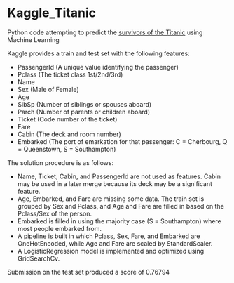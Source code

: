 # Kaggle_Titanic
Python code attempting to predict the <a href="https://www.kaggle.com/c/titanic/overview">survivors of the Titanic</a> using Machine Learning

Kaggle provides a train and test set with the following features:
<ul>
  <li>PassengerId (A unique value identifying the passenger)</li>
  <li>Pclass (The ticket class 1st/2nd/3rd)</li>
  <li>Name</li>
  <li>Sex (Male of Female)</li>
  <li>Age</li>
  <li>SibSp (Number of siblings or spouses aboard)</li>
  <li>Parch (Number of parents or children aboard)</li>
  <li>Ticket (Code number of the ticket)</li>
  <li>Fare</li>
  <li>Cabin (The deck and room number)</li>
  <li>Embarked (The port of emarkation for that passenger: C = Cherbourg, Q = Queenstown, S = Southampton)</li>
</ul>

The solution procedure is as follows:
<ul>
  <li>Name, Ticket, Cabin, and PassengerId are not used as features. Cabin may be used in a later merge because its deck may be a significant feature.</li>
  <li>Age, Embarked, and Fare are missing some data. The train set is grouped by Sex and Pclass, and Age and Fare are filled in based on the Pclass/Sex of the person.</li>
  <li>Embarked is filled in using the majority case (S = Southampton) where most people embarked from.</li>
  <li>A pipeline is built in which Pclass, Sex, Fare, and Embarked are OneHotEncoded, while Age and Fare are scaled by StandardScaler.</li>
  <li>A LogisticRegression model is implemented and optimized using GridSearchCv.</li>
 </ul>
 
 Submission on the test set produced a score of 0.76794
